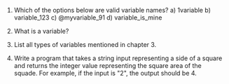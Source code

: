 1. Which of the options below are valid variable names?
a) 1variable
b) variable_123
c) @myvariable_91
d) variable_is_mine

2. What is a variable?

3. List all types of variables mentioned in chapter 3.

4. Write a program that takes a string input representing a side of a square and returns the integer value representing the square area of the squade. For example, if the input is "2", the output should be 4.
